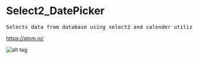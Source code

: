 # Select2_DatePicker

<pre>Selects data from database using select2 and calender utilizing php</pre>
<a href="https://atom.io/">https://atom.io/</a>

![alt tag](https://s27.postimg.org/pg3n3gar7/Screen_Shot_2017_01_30_at_11_12_04_AM.png)
